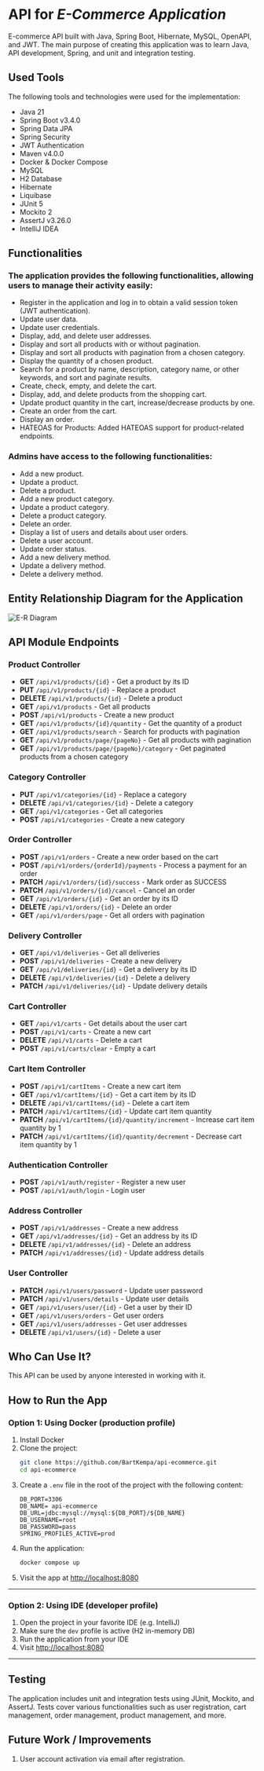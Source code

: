 # API for *E-Commerce Application*

E-commerce API built with Java, Spring Boot, Hibernate, MySQL, OpenAPI, and JWT. The main purpose of creating this application was to learn Java, API development, Spring, and unit and integration testing.

## Used Tools

The following tools and technologies were used for the implementation:

* Java 21
* Spring Boot v3.4.0
* Spring Data JPA
* Spring Security
* JWT Authentication
* Maven v4.0.0
* Docker & Docker Compose
* MySQL
* H2 Database
* Hibernate
* Liquibase
* JUnit 5
* Mockito 2
* AssertJ v3.26.0
* IntelliJ IDEA

## Functionalities

### The application provides the following functionalities, allowing users to manage their activity easily:

* Register in the application and log in to obtain a valid session token (JWT authentication).
* Update user data.
* Update user credentials.
* Display, add, and delete user addresses.
* Display and sort all products with or without pagination.
* Display and sort all products with pagination from a chosen category.
* Display the quantity of a chosen product.
* Search for a product by name, description, category name, or other keywords, and sort and paginate results.
* Create, check, empty, and delete the cart.
* Display, add, and delete products from the shopping cart.
* Update product quantity in the cart, increase/decrease products by one.
* Create an order from the cart.
* Display an order.
* HATEOAS for Products: Added HATEOAS support for product-related endpoints. 

### Admins have access to the following functionalities:

* Add a new product.
* Update a product.
* Delete a product.
* Add a new product category.
* Update a product category.
* Delete a product category.
* Delete an order.
* Display a list of users and details about user orders.
* Delete a user account.
* Update order status.
* Add a new delivery method.
* Update a delivery method.
* Delete a delivery method.

## Entity Relationship Diagram for the Application

![E-R Diagram](/schema.png)

## API Module Endpoints

### Product Controller
- **GET** `/api/v1/products/{id}` - Get a product by its ID
- **PUT** `/api/v1/products/{id}` - Replace a product
- **DELETE** `/api/v1/products/{id}` - Delete a product
- **GET** `/api/v1/products` - Get all products
- **POST** `/api/v1/products` - Create a new product
- **GET** `/api/v1/products/{id}/quantity` - Get the quantity of a product
- **GET** `/api/v1/products/search` - Search for products with pagination
- **GET** `/api/v1/products/page/{pageNo}` - Get all products with pagination
- **GET** `/api/v1/products/page/{pageNo}/category` - Get paginated products from a chosen category

### Category Controller
- **PUT** `/api/v1/categories/{id}` - Replace a category
- **DELETE** `/api/v1/categories/{id}` - Delete a category
- **GET** `/api/v1/categories` - Get all categories
- **POST** `/api/v1/categories` - Create a new category

### Order Controller
- **POST** `/api/v1/orders` - Create a new order based on the cart
- **POST** `/api/v1/orders/{orderId}/payments` - Process a payment for an order
- **PATCH** `/api/v1/orders/{id}/success` - Mark order as SUCCESS
- **PATCH** `/api/v1/orders/{id}/cancel` - Cancel an order
- **GET** `/api/v1/orders/{id}` - Get an order by its ID
- **DELETE** `/api/v1/orders/{id}` - Delete an order
- **GET** `/api/v1/orders/page` - Get all orders with pagination

### Delivery Controller
- **GET** `/api/v1/deliveries` - Get all deliveries
- **POST** `/api/v1/deliveries` - Create a new delivery
- **GET** `/api/v1/deliveries/{id}` - Get a delivery by its ID
- **DELETE** `/api/v1/deliveries/{id}` - Delete a delivery
- **PATCH** `/api/v1/deliveries/{id}` - Update delivery details

### Cart Controller
- **GET** `/api/v1/carts` - Get details about the user cart
- **POST** `/api/v1/carts` - Create a new cart
- **DELETE** `/api/v1/carts` - Delete a cart
- **POST** `/api/v1/carts/clear` - Empty a cart

### Cart Item Controller
- **POST** `/api/v1/cartItems` - Create a new cart item
- **GET** `/api/v1/cartItems/{id}` - Get a cart item by its ID
- **DELETE** `/api/v1/cartItems/{id}` - Delete a cart item
- **PATCH** `/api/v1/cartItems/{id}` - Update cart item quantity
- **PATCH** `/api/v1/cartItems/{id}/quantity/increment` - Increase cart item quantity by 1
- **PATCH** `/api/v1/cartItems/{id}/quantity/decrement` - Decrease cart item quantity by 1

### Authentication Controller
- **POST** `/api/v1/auth/register` - Register a new user
- **POST** `/api/v1/auth/login` - Login user

### Address Controller
- **POST** `/api/v1/addresses` - Create a new address
- **GET** `/api/v1/addresses/{id}` - Get an address by its ID
- **DELETE** `/api/v1/addresses/{id}` - Delete an address
- **PATCH** `/api/v1/addresses/{id}` - Update address details

### User Controller
- **PATCH** `/api/v1/users/password` - Update user password
- **PATCH** `/api/v1/users/details` - Update user details
- **GET** `/api/v1/users/user/{id}` - Get a user by their ID
- **GET** `/api/v1/users/orders` - Get user orders
- **GET** `/api/v1/users/addresses` - Get user addresses
- **DELETE** `/api/v1/users/{id}` - Delete a user

## Who Can Use It?

This API can be used by anyone interested in working with it.

##  How to Run the App

### Option 1: Using Docker (production profile)

1. Install Docker
2. Clone the project:
   ```bash
   git clone https://github.com/BartKempa/api-ecommerce.git
   cd api-ecommerce
   ```
3. Create a `.env` file in the root of the project with the following content:
   ```env
   DB_PORT=3306
   DB_NAME= api-ecommerce
   DB_URL=jdbc:mysql://mysql:${DB_PORT}/${DB_NAME}
   DB_USERNAME=root
   DB_PASSWORD=pass
   SPRING_PROFILES_ACTIVE=prod
   ```
4. Run the application:
   ```bash
   docker compose up
   ```
5. Visit the app at [http://localhost:8080](http://localhost:8080)

---

### Option 2: Using IDE (developer profile)

1. Open the project in your favorite IDE (e.g. IntelliJ)
2. Make sure the `dev` profile is active (H2 in-memory DB)
3. Run the application from your IDE
4. Visit [http://localhost:8080](http://localhost:8080)

---


## Testing

The application includes unit and integration tests using JUnit, Mockito, and AssertJ. Tests cover various functionalities such as user registration, cart management, order management, product management, and more.

## Future Work / Improvements

1. User account activation via email after registration.


